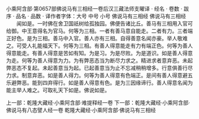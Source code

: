 小乘阿含部·第0657部佛说马有三相经一卷后汉三藏法师支曜译
· 经名 · 卷数 · 跋序
· 品名 · 品数 · 译作者字体：大号 中号 小号
佛说马有三相经
佛说马有三相经
　　闻如是。一时佛在舍卫国祇树给孤独园。佛便告诸比丘。善马有三相用入官可给御。中王意得名为官马。何等为三相。一者有善马意自能走。二者有力。三者端正好色。是为三相。善马中入官。善人亦有三相。自得善意名闻亦豪。举人敬难之。可受人礼能福天下。何等为三相。有善人得意能走有力有端正色。何等为善人得意能走。有善人得意是苦如有知。为是习。为是尽败。为是道识。如是善人得意为走。何等为善人得意为力。为有弊恶态当为断尽力求之。精进求者意弃恶。未起弊恶态不复起。未起善意当为起。已起善意当为止不忘减稍稍增多。行意俱善行尽力求。制意弃恶。如是善人得力。何等为善人得意有色端正。是间有善人得意避五乐避弊恶。能到四弃得行。如是善人得意有色。是为三因缘谛行。善人得意名闻为能主举人难之。可取礼天下如是。佛说如是。

上一部：乾隆大藏经·小乘阿含部·难提释经一卷
下一部：乾隆大藏经·小乘阿含部·佛说马有八态譬人经一卷
乾隆大藏经·小乘阿含部·佛说马有三相经
